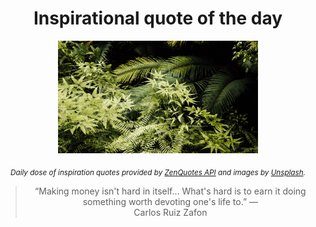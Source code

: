 
<div align="center">

# Inspirational quote of the day

<img src="./data/photo.jpeg" alt="Beautiful nature photo" width="320" height="180">

<sub><i>Daily dose of inspiration quotes provided by [ZenQuotes API](https://zenquotes.io/) and images by [Unsplash](https://unsplash.com/).</i></sub>


<blockquote>&ldquo;Making money isn't hard in itself... What's hard is to earn it doing something worth devoting one's life to.&rdquo; &mdash; <footer>Carlos Ruiz Zafon</footer></blockquote>

</div>
